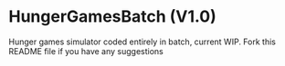 # HungerGamesBatch (V1.0)
Hunger games simulator coded entirely in batch, current WIP. 
Fork this README file if you have any suggestions
